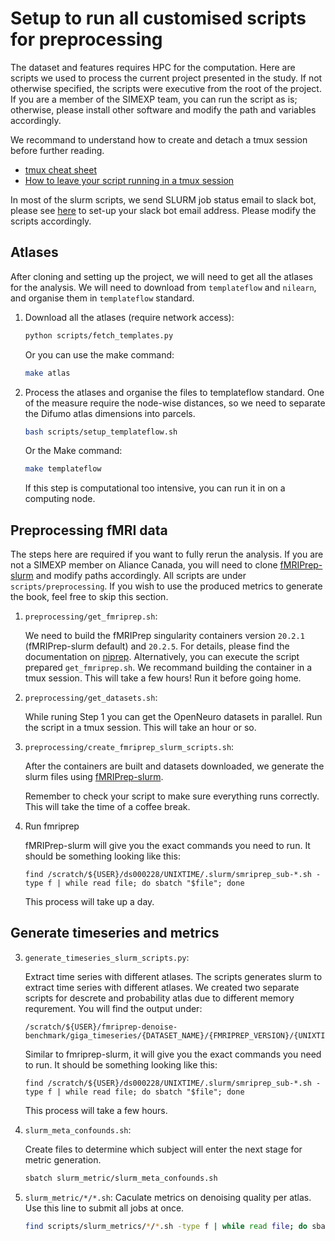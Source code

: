 # Setup to run all customised scripts for preprocessing 

The dataset and features requires HPC for the computation. 
Here are scripts we used to process the current project presented in the study.
If not otherwise specified, the scripts were executive from the root of the project.
If you are a member of the SIMEXP team, you can run the script as is;
otherwise, please install other software and modify the path and variables accordingly. 

We recommand to understand how to create and detach a tmux session before further reading.

- [tmux cheat sheet](https://tmuxcheatsheet.com/)
- [How to leave your script running in a tmux session](https://stackoverflow.com/questions/25331471/tmux-detach-while-running-script)

In most of the slurm scripts, we send SLURM job status email to slack bot, 
please see 
[here](https://simexp-documentation.readthedocs.io/en/latest/alliance_canada/hpc.html?highlight=slack#slurm-notifications-on-slack) 
to set-up your slack bot email address. 
Please modify the scripts accordingly.

## Atlases

After cloning and setting up the project, we will need to get all the atlases for the analysis.
We will need to download from `templateflow` and `nilearn`, and organise them in `templateflow` standard.

1. Download all the atlases (require network access):

    ```bash
    python scripts/fetch_templates.py
    ```
    Or you can use the make command:
    
    ```bash
    make atlas
    ```

2. Process the atlases and organise the files to templateflow standard.
    One of the measure require the node-wise distances, so we need to separate the Difumo atlas dimensions into parcels.

    ```bash
    bash scripts/setup_templateflow.sh
    ```
    Or the Make command:
    
    ```bash
    make templateflow
    ```
    If this step is computational too intensive, you can run it in on a computing node.


## Preprocessing fMRI data

The steps here are required if you want to fully rerun the analysis.
If you are not a SIMEXP member on Aliance Canada, 
you will need to clone [fMRIPrep-slurm](https://github.com/SIMEXP/fmriprep-slurm) and modify paths accordingly.
All scripts are under `scripts/preprocessing`.
If you wish to use the produced metrics to generate the book, feel free to skip this section.

1. `preprocessing/get_fmriprep.sh`:

    We need to build the fMRIPrep singularity containers version `20.2.1` (fMRIPrep-slurm default) and `20.2.5`.
    For details, please find the documentation on [niprep](https://www.nipreps.org/apps/singularity/).
    Alternatively, you can execute the script prepared `get_fmriprep.sh`. 
    We recommand building the container in a tmux session.
    This will take a few hours!
    Run it before going home.

2. `preprocessing/get_datasets.sh`:

    While runing Step 1 you can get the OpenNeuro datasets in parallel.
    Run the script in a tmux session.
    This will take an hour or so.

3. `preprocessing/create_fmriprep_slurm_scripts.sh`:
    
    After the containers are built and datasets downloaded, we generate the slurm files using [fMRIPrep-slurm](https://simexp-documentation.readthedocs.io/en/latest/giga_preprocessing/preprocessing.html).
    
    Remember to check your script to make sure everything runs correctly.
    This will take the time of a coffee break.

4. Run fmriprep
    
    fMRIPrep-slurm will give you the exact commands you need to run.
    It should be something looking like this:
    ```
    find /scratch/${USER}/ds000228/UNIXTIME/.slurm/smriprep_sub-*.sh -type f | while read file; do sbatch "$file"; done
    ```
    This process will take up a day.

## Generate timeseries and metrics 
    
3. `generate_timeseries_slurm_scripts.py`: 

    Extract time series with different atlases. 
    The scripts generates slurm to extract time series with different atlases.
    We created two separate scripts for descrete and probability atlas due to different memory requrement.
    You will find the output under:
    ```
    /scratch/${USER}/fmriprep-denoise-benchmark/giga_timeseries/{DATASET_NAME}/{FMRIPREP_VERSION}/{UNIXTIME}/.slurm
    ```
    Similar to fmriprep-slurm, it will give you the exact commands you need to run.
    It should be something looking like this:
    ```
    find /scratch/${USER}/ds000228/UNIXTIME/.slurm/smriprep_sub-*.sh -type f | while read file; do sbatch "$file"; done
    ```
    This process will take a few hours.

4. `slurm_meta_confounds.sh`:

    Create files to determine which subject will enter the next stage for metric generation.

    ```bash
    sbatch slurm_metric/slurm_meta_confounds.sh
    ```

5. `slurm_metric/*/*.sh`: 
    Caculate metrics on denoising quality per atlas. 
    Use this line to submit all jobs at once.

    ```bash
    find scripts/slurm_metrics/*/*.sh -type f | while read file; do sbatch $file; done
    ```
